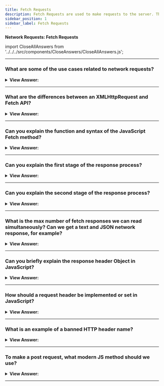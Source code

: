 ```yaml
---
title: Fetch Requests
description: Fetch Requests are used to make requests to the server. They are used to make GET, POST, PUT, DELETE, and PATCH requests.
sidebar_position: 1
sidebar_label: Fetch Requests
---
```


**Network Requests: Fetch Requests**

import CloseAllAnswers from '../../../src/components/CloseAnswers/CloseAllAnswers.js';

<CloseAllAnswers />

---

### What are some of the use cases related to network requests?

<details>
  <summary><strong>View Answer:</strong></summary>
  <div>
  <div><strong>Interview Response:</strong> JavaScript can send network requests to the server and load new information, like submitting and loading user information.</div><br />
  <div><strong>Technical Response:</strong> JavaScript can send network requests to the server and load new information whenever needed. For example, we can use a network request to submit an order, load user information, and receive periodic updates from a server.
  </div>
  </div>
</details>

---

### What are the differences between an XMLHttpRequest and Fetch API?

<details>
  <summary><strong>View Answer:</strong></summary>
  <div>
  <div><strong>Interview Response:</strong> Fetch is a modern browser-based alternative to XMLHttpRequest, and it also performs the same tasks related to network requests.</div><br />
  <div><strong>Technical Response:</strong> The Fetch API is a modern JavaScript alternative to XMLHttpRequest, and it also performs the same task, network requests. The Fetch API also gets incorporated into the browser. However, not all browsers support this, particularly older versions such as Internet Explorer 7 and 8. (which can be polyfilled).
  </div><br />
  <div><strong className="codeExample">Code Example:</strong><br /><br />

  <div></div>

```js
fetch('https://jsonplaceholder.typicode.com/users').then((response) => {
  return response.json();
});
```

  </div>
  </div>
</details>

---

### Can you explain the function and syntax of the JavaScript Fetch method?

<details>
  <summary><strong>View Answer:</strong></summary>
  <div>
  <div><strong>Interview Response:</strong> The fetch() method starts fetching a resource from the network, returning a promise that gets fulfilled once the response is available. Fetch has two arguments, including the URL and optional options object. The URL is the URL to get accessed on the server, and the options object holds an array of parameters, including method, headers, and other options.</div><br />
  <div><strong>Technical Response:</strong> The Fetch API provides a JavaScript interface for accessing and manipulating parts of the HTTP pipeline, such as requests and responses. It also provides a global fetch() method that provides an easy, logical way to fetch resources asynchronously across the network. The fetch() method starts fetching a resource from the network, returning a promise that gets fulfilled once the response is available. Fetch has two arguments, including the URL and optional options object. The URL is the URL getting accessed on the server, and the options object holds an array of parameters, including method, headers, and other options.
  </div><br />

<strong>Syntax: </strong> let promise = fetch(url, [options]);<br /><br />

  </div>
</details>

---

### Can you explain the first stage of the response process?

<details>
  <summary><strong>View Answer:</strong></summary>
  <div>
  <div><strong>Interview Response:</strong> First, the promise, returned by fetch, resolves with an object of the built-in Response class as soon as the server responds with headers. At this stage, we can check HTTP status to see whether it is successful and check headers, but we do not have the body yet. The promise rejects if the fetch could not make HTTP-request, e.g., network problems, or there’s no such site. It should get noted that abnormal HTTP statuses, such as 404 or 500, do not cause an error. We can check the response and status by using the response properties response.ok and response.status.
    </div><br />
  <div><strong className="codeExample">Code Example:</strong><br /><br />

  <div></div>

```js
let response = await fetch(url);

if (response.ok) {
  // if HTTP-status is 200-299
  // get the response body (the method explained below)
  let json = await response.json();
} else {
  alert('HTTP-Error: ' + response.status);
}
```

  </div>
  </div>
</details>

---

### Can you explain the second stage of the response process?

<details>
  <summary><strong>View Answer:</strong></summary>
  <div>
  <div><strong>Interview Response:</strong> Second, starts the process of getting the response body. We need to use an additional method call to get the response. The response provides multiple promise-based methods to access the body in various formats, including text, JSON, formData, blob, and ArrayBuffer.
    </div><br />
  <div><strong className="codeExample">Code Example:</strong><br /><br />

  <div></div>

```js
let url = 'https://api.github.com/repos/javascript-
tutorial/en.javascript.info/commits';
let response = await fetch(url);

let commits = await response.json(); // read response body and parse as JSON

alert(commits[0].author.login);
```

  </div>
  </div>
</details>

---

### What is the max number of fetch responses we can read simultaneously? Can we get a text and JSON network response, for example?

<details>
  <summary><strong>View Answer:</strong></summary>
  <div>
  <div><strong>Interview Response:</strong> No, we can only use one type of body reading. For example, if we've previously received the answer using response.text(), response.json() fails since the body content has already been processed or consumed.
    </div><br />
  <div><strong className="codeExample">Code Example:</strong><br /><br />

  <div></div>

```js
let text = await response.text(); // response body consumed
let parsed = await response.json(); // fails (already consumed)
```

  </div>
  </div>
</details>

---

### Can you briefly explain the response header Object in JavaScript?

<details>
  <summary><strong>View Answer:</strong></summary>
  <div>
  <div><strong>Interview Response:</strong> The response headers are available in an iterable Map-like header object in response.headers. It is not precisely a Map, but it has similar methods to get individual headers by name or iterate over them.
    </div><br />
  <div><strong className="codeExample">Code Example:</strong><br /><br />

  <div></div>

```js
let response = await fetch('https://api.github.com/repos/javascript-
tutorial/en.javascript.info/commits');

// get one header
alert(response.headers.get('Content-Type')); // application/json; charset=utf-8

// iterate over all headers
for (let [key, value] of response.headers) {
  alert(`${key} = ${value}`);
}
```

  </div>
  </div>
</details>

---

### How should a request header be implemented or set in JavaScript?

<details>
  <summary><strong>View Answer:</strong></summary>
  <div>
  <div><strong>Interview Response:</strong> The headers option in fetch can get used to set a request header, and it has an object with incoming and outgoing headers. There are several restrictions on what we may access in the HTTP header.
    </div><br />
  <div><strong className="codeExample">Code Example:</strong><br /><br />

  <div></div>

```js
let response = fetch(protectedUrl, {
  headers: {
    Authentication: 'secret',
  },
});
```

  </div>
  </div>
</details>

---

### What is an example of a banned HTTP header name?

<details>
  <summary><strong>View Answer:</strong></summary>
  <div>
  <div><strong>Interview Response:</strong> A forbidden header name is the name of an HTTP header that cannot be modified programmatically; specifically, an HTTP request header name (in contrast with a Forbidden response header name). Modifying such headers is forbidden because the user agent (browser) retains complete control over them. Names starting with `Sec-` are reserved for creating new headers safe from APIs using Fetch that grant developer control over headers, such as XMLHttpRequest.
    </div>
  </div>
</details>

---

### To make a post request, what modern JS method should we use?

<details>
  <summary><strong>View Answer:</strong></summary>
  <div>
  <div><strong>Interview Response:</strong> To make a POST request or a request with another method option, we need to use the fetch method. For example, when we want to use a method post with JSON. We have to set the header and body inside the Fetch options. We are not limited to just post requests as a method option, and we also have access to HTTP requests and others. If the request body is a string, the Content-Type header gets set to text/plain;charset=UTF-8 by default.
    </div><br />
  <div><strong className="codeExample">Code Example:</strong><br /><br />

  <div></div>

```js
let user = {
  name: 'John',
  surname: 'Smith',
};

let response = await fetch('/article/fetch/post/user', {
  method: 'POST',
  headers: {
    'Content-Type': 'application/json;charset=utf-8',
  },
  body: JSON.stringify(user),
});

let result = await response.json();
alert(result.message);
```

  </div>
  </div>
</details>

---

